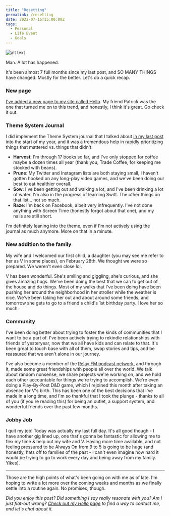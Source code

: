 ```yaml
---
title: "Resetting"
permalink: /resetting
date: 2022-07-15T15:00:00Z
tags: 
  - Personal
  - Life Event
  - Goals
---
```


![alt text][headerImg]

Man. A lot has happened.

It's been almost 7 full months since my last post, and SO MANY THINGS have changed. Mostly for the better. Let's do a quick recap.

### New page

[I've added a new page to my site called Hello][hello]. My friend Patrick was the one that turned me on to this trend, and honestly, I think it's great. Go check it out.

### Theme System Journal

I did implement the Theme System journal that I talked about [in my last post][garden] into the start of my year, and it was a tremendous help in rapidly prioritizing things that mattered vs. things that didn't.

- **Harvest**: I'm through 17 books so far, and I've only stopped for coffee maybe a dozen times all year (thank you, Trade Coffee, for keeping me stocked with beans).
- **Prune**: My Twitter and Instagram lists are both staying small, I haven't gotten hooked on any long-play video games, and we've been doing our best to eat healthier overall.
- **Sow**: I've been getting out and walking a lot, and I've been drinking a lot of water. I'm also in the progress of learning Swift. The other things on that list... not so much.
- **Raze**: I'm back on Facebook, albeit very infrequently. I've not done anything with Screen Time (honestly forgot about that one), and my nails are still short.

I'm definitely leaning into the theme, even if I'm not actively using the journal as much anymore. More on that in a minute.

### New addition to the family

My wife and I welcomed our first child, a daughter (you may see me refer to her as V in some places), on February 28th. We thought we were so prepared. We weren't even close lol.

V has been wonderful. She's smiling and giggling, she's curious, and she gives amazing hugs. We've been doing the best that we can to get out of the house and do things. Most of my walks that I've been doing have been pushing her around the neighborhood in her stroller while the weather is nice. We've been taking her out and about around some friends, and tomorrow she gets to go to a friend's child's 1st birthday party. I love her so much.

### Community

I've been doing better about trying to foster the kinds of communities that I want to be a part of. I've been actively trying to rekindle relationships with friends of yesteryear, now that we all have kids and can relate to that. It's been great to touch base with all of them, swap stories and tips, and be reassured that we aren't alone in our journey.

I've also become a member of the [Relay FM podcast network][relay], and through it, made some great friendships with people all over the world. We talk about random nonsense, we share projects we're working on, and we hold each other accountable for things we're trying to accomplish. We're even doing a Play-By-Post D&D game, which I rejoined this month after taking an absence for V's birth. This has been one of the best decisions that I've made in a long time, and I'm so thankful that I took the plunge - thanks to all of you (if you're reading this) for being an outlet, a support system, and wonderful friends over the past few months.

### Jobby Job

I quit my job! Today was actually my last full day. It's all good though - I have another gig lined up, one that's gonna be fantastic for allowing me to flex my time & help out my wife and V. Having more time available, and not feeling pressured to be Always On from 9 to 5 is going to be huge (and honestly, hats off to families of the past - I can't even imagine how hard it would be trying to go to work every day and being away from my family. Yikes).

---

Those are the high points of what's been going on with me as of late. I'm hoping to write a lot more over the coming weeks and months as we finally settle into a routine again. No promises, though.

*Did you enjoy this post? Did something I say really resonate with you? Am I just flat-out wrong? [Check out my Hello page][hello] to find a way to contact me, and let's chat about it.*

[headerImg]: https://www.tomferry.com/wp-content/uploads/2017/10/resetting-relationships-1200x628-compressor-1.jpg "Reset! Reset!"
[garden]: https://niclake.me/year-of-the-garden/
[relay]: https://www.relay.fm/membership
[hello]: https://niclake.me/hello
